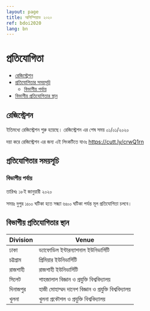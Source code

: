 ```yaml
---
layout: page
title: অলিম্পিয়াড ২০২০
ref: bdoi2020
lang: bn
---
```

<style type="text/css">
.tg  {border-collapse:collapse;border-spacing:0;}
.tg td{padding:10px 5px;border-style:solid;border-width:1px;overflow:hidden;word-break:normal;border-color:black;}
.tg th{padding:10px 5px;border-style:solid;border-width:1px;overflow:hidden;word-break:normal;border-color:black;}
.tg .tg-0pky{border-color:inherit;text-align:left;vertical-align:top}
</style>
# প্রতিযোগিতা #

* [রেজিস্ট্রেশন](#রেজিস্ট্রেশন)
* [প্রতিযোগিতার সময়সূচি](#প্রতিযোগিতার-সময়সূচি)
    * [বিভাগীয় পর্যায়](#বিভাগীয়-পর্যায়)
* [বিভাগীয় প্রতিযোগিতার স্থান](#বিভাগীয়-প্রতিযোগিতার-স্থান)


## রেজিস্ট্রেশন ##
ইতিমধ্যে রেজিস্ট্রেশন শুরু হয়েছে। রেজিস্ট্রেশন এর শেষ সময় ০১/০১/২০২০

দয়া করে রেজিস্ট্রেশন এর জন্য এই লিংকটিতে যাওঃ https://cutt.ly/crwQ1rn

## প্রতিযোগিতার সময়সূচি  ##
### বিভাগীয় পর্যায় ###
তারিখঃ ১৮ই জানুয়ারী ২০২০

সময়ঃ দুপুর ১ঃ০০ ঘটিকা হতে সন্ধ্যা ৬ঃ০০ ঘটিকা পর্যন্ত মূল প্রতিযোগিতা চলবে।

## বিভাগীয় প্রতিযোগিতার স্থান ##

| Division | Venue |
|--------|------|
| ঢাকা | ড্যাফোডিল ইন্টারন্যাশনাল ইউনিভার্সিটি |
| চট্টগ্রাম | প্রিমিয়ার ইউনিভার্সিটি |
| রাজশাহী | রাজশাহী ইউনিভার্সিটি |
| সিলেট | শাহজালাল বিজ্ঞান ও প্রযুক্তি বিশ্ববিদ্যালয় |
| দিনাজপুর | হাজী মোহাম্মদ দানেশ বিজ্ঞান ও প্রযুক্তি বিশ্ববিদ্যালয় |
| খুলনা | খুলনা প্রকৌশল ও প্রযুক্তি বিশ্ববিদ্যালয় |



<!---
# প্রতিযোগিতা #

* [সময়সূচি](#সময়সূচি)
    * [জাতীয় পর্যায়](#জাতীয়-পর্যায়)
* [ফলাফল](#ফলাফল)
* [সমাধান](#সমাধান)
* [প্রতিযোগিদের জন্য নির্দেশাবলী](#প্রতিযোগিদের-জন্য-নির্দেশাবলী)
* [কনটেস্ট এনভায়রনমেন্ট](#কনটেস্ট-এনভায়রনমেন্ট)
    * [অপারেটিং সিস্টেম](#অপারেটিং-সিস্টেম)
    * [প্রোগ্রামিং ল্যাঙ্গুয়েজ](#প্রোগ্রামিং-ল্যাঙ্গুয়েজ)
    * [এডিটর ও আইডিই](#এডিটর-ও-আইডিই)

## সময়সূচি ##

#### জাতীয় পর্যায় ####
স্থান: ড্যাফোডিল ইন্টারন্যাশনাল ইউনিভার্সিটি

<style>
  table{
      border-collapse: collapse;
      border-spacing: 0;
      border:1px solid #000000;
  }
  th{
      padding: 5px;
      border:1px solid #000000;
  }
  td{
      padding: 5px;
      border:1px solid #000000;
  }
</style>
## ১ম দিনের সময়সূচি (২২ মার্চ ২০১৯, শুক্রবার)

| অনুক্রম | বিবরণ | সময় | মন্তব্য |
|--------|------|:----:|---------|
| ১      | সোবহানবাগ - এ-আর প্লাজা মার্কেট থেকে পরিবহণ এর যাত্রা শুরু   | ১৪:০০ | শুধুমাত্র প্রতিযোগীদের জন্য |
| ২      | বাসে হালকা নাস্তার আয়োজন                         | ১৪:১০ | |
| ৩      | আশুলিয়া ক্যাম্পাসে আগমন                           | ১৫:০০ | একাডেমিক বিল্ডিং -১ লাউঞ্জ জড়ো হবেন |
| ৪      | কিট বিতরণ ও নিবন্ধন                              | ১৫:১৫ | একাডেমিক বিল্ডিং -১ লাউঞ্জ |
| ৫      | ১ম দিনের কনটেস্ট শুরু                              | ১৬:০০ | ৩০২, ৩০৩ এবং ৩০৪, এবি-১ |
| ৬      | হালকা নাস্তা পানির ব্যাবস্থা                           | কনটেস্ট চলাকালীন | শুধুমাত্র প্রতিযোগীদের জন্য |
| ৭      | ১ম দিনের কনটেস্ট শেষ                              | ২১:০০ | |
| ৮      | রাতের খাবার                                     | ২১:১৫ | |
| ৯      | থাকার জায়গায় যাওয়া এবং রাত্রি যাপন                     | ২২:০০ | অতিথীদের জন্য গ্রীণ গার্ডেন এ থাকার ব্যাবস্থা. শুধুমাত্র প্রতিযোগী এবং জাজদের জন্য |

<br /><br />

## ২য় দিনের সময়সূচি (২৩ মার্চ ২০১৯, শনিবার)

| Serial | Item | Time | Remarks |
|--------|------|:----:|---------|
| ১      | সকালের নাস্তা                                   | ০৮:০০ | গ্রীণ গার্ডেন রেস্তোরাঁ. শুধুমাত্র প্রতিযোগী এবং জাজদের জন্য |
| ২      | ২য় দিনের কনটেস্ট শুরু                              | ০৯:০০ | ৩০২, ৩০৩ এবং ৩০৪, এবি-১ |
| ৩      | হালকা নাস্তা পানির ব্যাবস্থা                           | কনটেস্ট চলাকালীন | শুধুমাত্র প্রতিযোগীদের জন্য |
| ৪      | ২য় দিনের কনটেস্ট শেষ                              | ১৪:০০ | |
| ৫      | হালকা দুপুরের খাবার                                | ১৪:১৫ | গ্রীণ গার্ডেন রেস্তোরাঁ |
| ৬      | সমাপনী অনুষ্ঠান                                   | ১৫:০০ | স্বাধীনতা মিলনায়তন |
| ৭      | আশুলিয়া থেকে পরিবহনের প্রস্থান                        | ১৭:০০ | শুধুমাত্র প্রতিযোগীদের জন্য. ফিরে যাওয়ার পথে একজন প্রতিযোগী পছন্দের জায়গায় নেমে যেতে পারবেন (রুটের উপর যেকোন জায়গায়) |

<br /><br />


## প্রতিযোগিদের জন্য নির্দেশাবলী ##

১) দয়া করে দুপুর ০১০০ ঘটিকার মধ্যে ভ্যেনুতে পৌঁছাবে। প্রতিযোগিদের সবার জন্য (হালকা) দুপুরের খাবারের ব্যবস্থা থাকবে।

২) তোমাকে অবশ্যই মেয়াদ উত্তীর্ণ নয় এমন আইডি কার্ড (ছবিসহ) অথবা তুমি যে স্কুল/কলেজের যেই শ্রেণীর ছাত্র তার অন্য কোনো ছবিসহ প্রমাণপত্র দেখাতে হবে। এসএসসি পরীক্ষার্থীদের জন্য এসএসসি এর Admit card/Registration card আনলেও চলবে।

৩) প্রতিযোগিতা ঠিক ০২০০ ঘটিকায় শুরু হবে। বিভাগীয় রাউন্ডে কোনো উদ্বোধনী কিংবা সমাপণী অনুষ্ঠান আয়োজন করা হবে না। প্রতিযোগিতাটি অনলাইনে CMS এর মাধ্যমে ব্যবস্থাপনা করা হবে; সুতরাং এটি পূর্বনির্ধারিত সময়ে বিভাগীয় রাউন্ডের ৬টি ভ্যেনুর সবকটিতে একযোগে শুরু হবে এবং চলবে।

8) লগ ইন করার প্রয়োজনীয় তথ্যাদি (credentials) প্রতিযোগিতা শুরু হবার কিছু সময় পূর্বে আয়োজক কর্তৃপক্ষ প্রদান করবেন। তোমাকে দেয়া credentials ব্যবহার করেই শুধুমাত্র CMS এ লগ ইন করতে হবে। কোনো সমস্যা হলে সাথে সাথে আয়োজক/তদারককারী/স্বেচ্ছাসেবীদের সাথে যোগাযোগ করবে।

৫) সমস্যাগুলি অনলাইনে CMS এ PDF ফরম্যাটে দেয়া থাকবে। কোনো print out দেয়া হবে না।

৬) বাইরে থেকে ইলেক্ট্রনিক কিংবা ছাপানো কোনো ডকুমেন্ট/বই বা অন্য কোনো material আনা যাবে না। অন্য প্রতিযোগিদের সাথে কথা বলা নিষিদ্ধ। যদি তোমাকে অন্যদের সাথে কথা বলতে কিংবা এই ধরণের কোনো কিছু ব্যবহার করতে দেখা যায়, তবে তোমাকে প্রতিযোগিতা থেকে বহিষ্কার করা হবে এবং BIOC তোমার বিরদ্ধে তদন্তসাপেক্ষে শাস্তিমূলক ব্যবস্থা নিতে পারে। দয়া করে কলম/পেনসিল ব্যাতীত অন্য কিছু আনবে না। তোমাকে সাদা কাগজ এবং একটি কলম দেয়া হবে।

৭) তোমাদের জন্য নিম্নবর্ণিত ব্যবস্থা সমূহ থাকবে।

```
Compilers: OpenJDK; GCC
Text Editors and IDEs: Code::Blocks; Eclipse; Sublime Text
```

৮) নিচের লিঙ্কদুটি ব্যাতীত ইন্টারনেটে অন্য কোনো সাইটে যাওয়া যাবে না। যদি তোমাকে এই ধরণের কোনো কিছু করতে দেখা যায়, তবে তোমাকে প্রতিযোগিতা থেকে বহিষ্কার করা হবে এবং BIOC তোমার বিরুদ্ধে তদন্তসাপেক্ষে শাস্তিমূলক ব্যবস্থা নিতে পারে।

```
https://practice.olympiad.org.bd/

https://ranking.olympiad.org.bd/
```

৯) প্রতিযোগিতা চলাকালীণ সময়ে পানি/ফলের রস সহ সামান্য খাবার/দাবারের ব্যবস্থা থাকবে। তোমার সুবিধামত তুমি তা গ্রহণ করতে পারবে।অনুগ্রহ করে সুশৃংখল থাকবে, অন্যদের যাতে কোনো সমস্যা না হয় সেদিকে খেয়াল রাখবে এবং পরিচ্ছন্নতা বজায় রাখবে।

## ফলাফল ##

[বিভাগীয় পর্যায়]({{ site.baseurl }}/ranking-div.html){:target="_blank"}


## সমাধান ##

[বিভাগীয় পর্যায়](https://drive.google.com/uc?export=download&id=1HvvU3ND1CdP0TJ9tpjS3hasVcrP2lWtC){:target="_blank"}


## কনটেস্ট এনভায়রনমেন্ট ##

#### অপারেটিং সিস্টেম ####
  * উইন্ডোজ
  * সিএমএস ১.৪

#### প্রোগ্রামিং ল্যাঙ্গুয়েজ ####
  * জিসিসি ৮.৩ (সি/সি++)
  * জাভা ৮

#### এডিটর ও আইডিই ####
  * কোড ব্লকস
  * এক্লিপ্স
  * সাবলাইম টেক্সট

-->